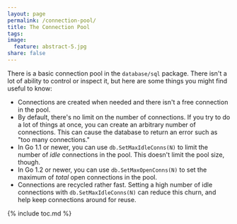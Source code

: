 ```yaml
---
layout: page
permalink: /connection-pool/
title: The Connection Pool
tags:
image:
  feature: abstract-5.jpg
share: false
---
```


There is a basic connection pool in the `database/sql` package. There isn't a
lot of ability to control or inspect it, but here are some things you might find
useful to know:

* Connections are created when needed and there isn't a free connection in the pool.
* By default, there's no limit on the number of connections. If you try to do a lot of things at once, you can create an arbitrary number of connections. This can cause the database to return an error such as "too many connections."
* In Go 1.1 or newer, you can use `db.SetMaxIdleConns(N)` to limit the number of *idle* connections in the pool. This doesn't limit the pool size, though.
* In Go 1.2 or newer, you can use `db.SetMaxOpenConns(N)` to set the maximum of *total* open connections in the pool.
* Connections are recycled rather fast. Setting a high number of idle connections with `db.SetMaxIdleConns(N)` can reduce this churn, and help keep connections around for reuse.

{% include toc.md %}
